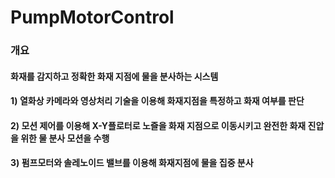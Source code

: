 # PumpMotorControl
### 개요     
#### 화재를 감지하고 정확한 화재 지점에 물을 분사하는 시스템   
#### 1) 열화상 카메라와 영상처리 기술을 이용해 화재지점을 특정하고 화재 여부를 판단   
#### 2) 모션 제어를 이용해 X-Y플로터로 노즐을 화재 지점으로 이동시키고 완전한 화재 진압을 위한 물 분사 모션을 수행   
#### 3) 펌프모터와 솔레노이드 밸브를 이용해 화재지점에 물을 집중 분사   


 
